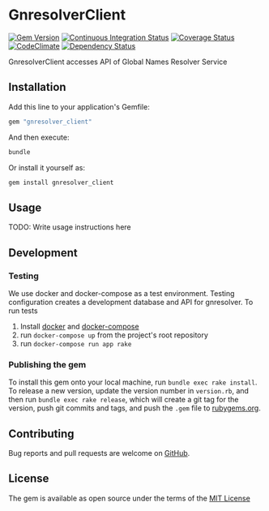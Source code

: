 # GnresolverClient

[![Gem Version][gem_badge]][gem_link]
[![Continuous Integration Status][ci_badge]][ci_link]
[![Coverage Status][cov_badge]][cov_link]
[![CodeClimate][code_badge]][code_link]
[![Dependency Status][dep_badge]][dep_link]

GnresolverClient accesses API of Global Names Resolver Service

## Installation

Add this line to your application's Gemfile:

```ruby
gem "gnresolver_client"
```

And then execute:

```bash
bundle
```

Or install it yourself as:

```bash
gem install gnresolver_client
```

## Usage

TODO: Write usage instructions here

## Development

### Testing

We use docker and docker-compose as a test environment. Testing configuration
creates a development database and API for gnresolver. To run tests

1. Install [docker] and [docker-compose]
1. run ``docker-compose up`` from the project's root repository
1. run ``docker-compose run app rake``

### Publishing the gem

To install this gem onto your local machine, run `bundle exec rake install`. To
release a new version, update the version number in `version.rb`, and then run
`bundle exec rake release`, which will create a git tag for the version, push
git commits and tags, and push the `.gem` file to
[rubygems.org].

## Contributing

Bug reports and pull requests are welcome on [GitHub][github-repo].

## License

The gem is available as open source under the terms of the
[MIT License][license]

[gem_badge]: https://badge.fury.io/rb/gnresolver_client.svg
[gem_link]: http://badge.fury.io/rb/gnresolver_client
[ci_badge]: https://circleci.com/gh/GlobalNamesArchitecture/gnresolver_client.svg?style=svg
[ci_link]: https://circleci.com/gh/GlobalNamesArchitecture/gnresolver_client
[cov_badge]: https://coveralls.io/repos/GlobalNamesArchitecture/gnresolver_client/badge.svg?branch=master
[cov_link]: https://coveralls.io/r/GlobalNamesArchitecture/gnresolver_client?branch=master
[code_badge]: https://codeclimate.com/github/GlobalNamesArchitecture/gnresolver_client/badges/gpa.svg
[code_link]: https://codeclimate.com/github/GlobalNamesArchitecture/gnresolver_client
[dep_badge]: https://gemnasium.com/GlobalNamesArchitecture/gnresolver_client.svg
[dep_link]: https://gemnasium.com/GlobalNamesArchitecture/gnresolver_client
[github-repo]: https://github.com/GlobalNamesArchitecture/gnresolver_client
[license]: https://github.com/GlobalNamesArchitecture/gnresolver_client/blob/master/LICENSE
[rubygems.org]: https://rubygems.org
[docker]: https://docs.docker.com/engine/installation/
[docker-compose]: https://docs.docker.com/compose/install/
